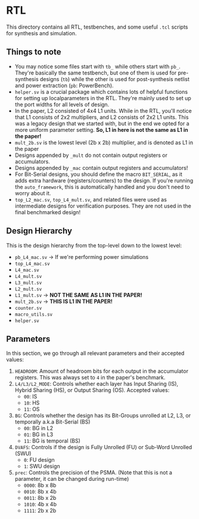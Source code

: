 # RTL
This directory contains all RTL, testbenches, and some useful `.tcl` scripts for synthesis and simulation. 

## Things to note
* You may notice some files start with `tb_` while others start with `pb_`. They're basically the same testbench, but one of them is used for pre-synthesis designs (`tb`) while the other is used for post-synthesis netlist and power extraction (`pb`: PowerBench).
* `helper.sv` is a crucial package which contains lots of helpful functions for setting up localparameters in the RTL. They're mainly used to set up the port widths for all levels of design. 
* In the paper, L2 consisted of 4x4 L1 units. While in the RTL, you'll notice that L1 consists of 2x2 multipliers, and L2 consists of 2x2 L1 units. This was a legacy design that we started with, but in the end we opted for a more uniform parameter setting. **So, L1 in here is not the same as L1 in the paper!**
* `mult_2b.sv` is the lowest level (2b x 2b) multiplier, and is denoted as L1 in the paper
* Designs appended by `_mult` do not contain output registers or accumulators.
* Designs appended by `_mac` contain output registers and accumulators!
* For Bit-Serial designs, you should define the macro `BIT_SERIAL`, as it adds extra hardware (registers/counters) to the design. If you're running the `auto_framework`, this is automatically handled and you don't need to worry about it.
* `top_L2_mac.sv`, `top_L4_mult.sv`, and related files were used as intermediate designs for verification purposes. They are not used in the final benchmarked design!

## Design Hierarchy
This is the design hierarchy from the top-level down to the lowest level: 
* `pb_L4_mac.sv` -> If we're performing power simulations
* `top_L4_mac.sv`
* `L4_mac.sv`
* `L4_mult.sv`
* `L3_mult.sv`
* `L2_mult.sv`
* `L1_mult.sv` -> **NOT THE SAME AS L1 IN THE PAPER!**
* `mult_2b.sv` -> **THIS IS L1 IN THE PAPER!**
* `counter.sv`
* `macro_utils.sv`
* `helper.sv`

## Parameters
In this section, we go through all relevant parameters and their accepted values: 
1. `HEADROOM`: Amount of headroom bits for each output in the accumulator registers. This was always set to `4` in the paper's benchmark.
2. `L4/L3/L2_MODE`: Controls whether each layer has Input Sharing (IS), Hybrid Sharing (HS), or Output Sharing (OS). Accepted values: 
    * `00`: IS
    * `10`: HS
    * `11`: OS
3. `BG`: Controls whether the design has its Bit-Groups unrolled at L2, L3, or temporally a.k.a Bit-Serial (BS)
    * `00`: BG in L2
    * `01`: BG in L3
    * `11`: BG is temporal (BS)
4. `DVAFS`: Controls if the design is Fully Unrolled (FU) or Sub-Word Unrolled (SWU)
    * `0`: FU design
    * `1`: SWU design
5. `prec`: Controls the precision of the PSMA. (Note that this is not a parameter, it can be changed during run-time)
    * `0000`: 8b x 8b
    * `0010`: 8b x 4b
    * `0011`: 8b x 2b
    * `1010`: 4b x 4b
    * `1111`: 2b x 2b  